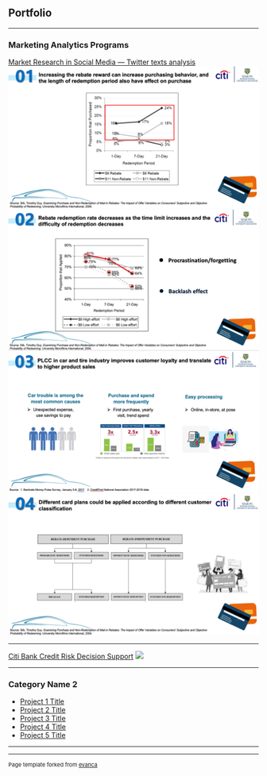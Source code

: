 ## Portfolio

---

### Marketing Analytics Programs 

[Market Research in Social Media — Twitter texts analysis](/sample_page)
<img src="images/citi-01.png"/>
<img src="images/citi-02.png"/>
<img src="images/citi-03.png"/>
<img src="images/citi-04.png"/>

---
[Citi Bank Credit Risk Decision Support](/pdf/sample_presentation.pdf)
<img src="images/dummy_thumbnail.jpg?raw=true"/>


---

### Category Name 2

- [Project 1 Title](http://example.com/)
- [Project 2 Title](http://example.com/)
- [Project 3 Title](http://example.com/)
- [Project 4 Title](http://example.com/)
- [Project 5 Title](http://example.com/)

---




---
<p style="font-size:11px">Page template forked from <a href="https://github.com/evanca/quick-portfolio">evanca</a></p>
<!-- Remove above link if you don't want to attibute -->
